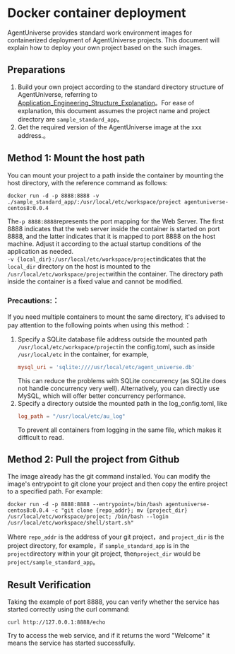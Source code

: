 # Docker container deployment

AgentUniverse provides standard work environment images for containerized deployment of AgentUniverse projects. This document will explain how to deploy your own project based on the such images.

## Preparations
1.  Build your own project according to the standard directory structure of AgentUniverse, referring to [Application_Engineering_Structure_Explanation](1_4_Application_Engineering_Structure_Explanation.md)。For ease of explanation, this document assumes the project name and project directory are `sample_standard_app`。
2.   Get the required version of the AgentUniverse image at the xxx address.。


## Method 1: Mount the host path
You can mount your project to a path inside the container by mounting the host directory, with the reference command as follows:
```shell
docker run -d -p 8888:8888 -v ./sample_standard_app/:/usr/local/etc/workspace/project agentuniverse-centos8:0.0.4
```
The`-p 8888:8888`represents the port mapping for the Web Server. The first 8888 indicates that the web server inside the container is started on port 8888, and the latter indicates that it is mapped to port 8888 on the host machine. Adjust it according to the actual startup conditions of the application as needed.  
`-v {local_dir}:/usr/local/etc/workspace/project`indicates that the `local_dir` directory on the host is mounted to the `/usr/local/etc/workspace/project`within the container. The directory path inside the container is a fixed value and cannot be modified.

### Precautions:：
If you need multiple containers to mount the same directory, it's advised to pay attention to the following points when using this method:：
1. Specify a SQLite database file address outside the mounted path `/usr/local/etc/workspace/project`in the config.toml, such as inside `/usr/local/etc` in the container, for example,
    ```toml
    mysql_uri = 'sqlite:////usr/local/etc/agent_universe.db'
    ```
    This can reduce the problems with SQLite concurrency (as SQLite does not handle concurrency very well). Alternatively, you can directly use MySQL, which will offer better concurrency performance.
2. Specify a directory outside the mounted path in the log_config.toml, like
    ```toml
    log_path = "/usr/local/etc/au_log"
    ```
    To prevent all containers from logging in the same file, which makes it difficult to read.

## Method 2: Pull the project from Github
The image already has the git command installed. You can modify the image's entrypoint to git clone your project and then copy the entire project to a specified path. For example:
```shell
docker run -d -p 8888:8888 --entrypoint=/bin/bash agentuniverse-centos8:0.0.4 -c "git clone {repo_addr}; mv {project_dir} /usr/local/etc/workspace/project; /bin/bash --login /usr/local/etc/workspace/shell/start.sh"
````
Where `repo_addr` is the address of your git project，and `project_dir` is the project directory, for example，if `sample_standard_app` is in the `project`directory within your git project, then`project_dir` would be `project/sample_standard_app`。
## Result Verification
Taking the example of port 8888, you can verify whether the service has started correctly using the curl command:
```shell
curl http://127.0.0.1:8888/echo
```
Try to access the web service, and if it returns the word "Welcome" it means the service has started successfully.
